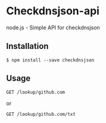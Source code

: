 Checkdnsjson-api
========

node.js - Simple API for checkdnsjson

## Installation
```
$ npm install --save checkdnsjson
```


## Usage

```
GET /lookup/github.com
```

or

```
GET /lookup/github.com/txt
```
